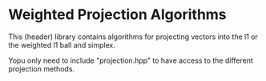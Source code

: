 # Weighted Projection Algorithms

This (header) library contains algorithms for projecting vectors into the l1 or the weighted l1 ball and simplex.

Yopu only need to include "projection.hpp" to have access to the different projection methods.

